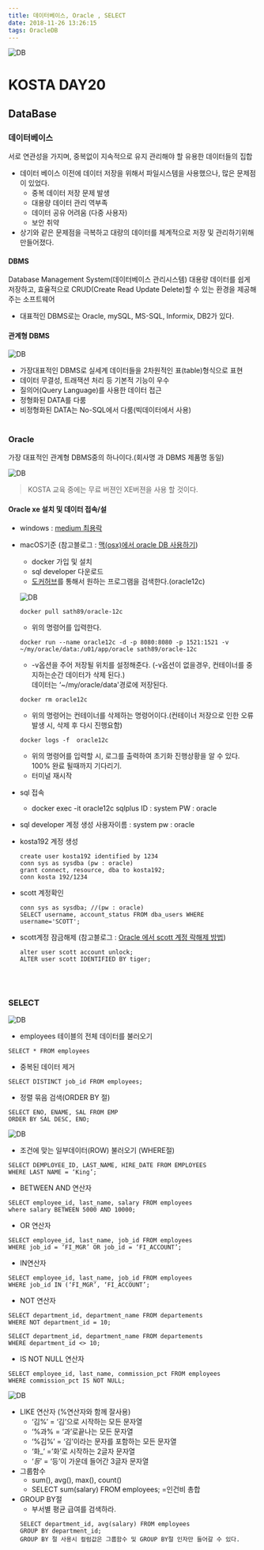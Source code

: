 ```yaml
---
title: 데이터베이스, Oracle , SELECT
date: 2018-11-26 13:26:15
tags: OracleDB
---
```


![DB](/images/oracledb_logo.png)
# KOSTA DAY20
## DataBase

### 데이터베이스
서로 연관성을 가지며, 중복없이 지속적으로 유지 관리해야 할 유용한 데이터들의 집합
- 데이터 베이스 이전에 데이터 저장을 위해서 파일시스템을 사용했으나, 많은 문제점이 있었다.
    - 중복 데이터 저장 문제 발생
    - 대용량 데이터 관리 역부족
    - 데이터 공유 어려움 (다중 사용자)
    - 보안 취약
- 상기와 같은 문제점을 극복하고 대량의 데이터를 체계적으로 저장 및 관리하기위해 만들어졌다.

#### DBMS
Database Management System(데이터베이스 관리시스템)
대용량 데이터를 쉽게 저장하고, 효율적으로 CRUD(Create Read Update Delete)할 수 있는 환경을 제공해주는 소프트웨어

- 대표적인 DBMS로는 Oracle, mySQL, MS-SQL, Informix, DB2가 있다.

#### 관계형 DBMS
![DB](/images/database/DB01-01.png)
- 가장대표적인 DBMS로 실세계 데이터들을 2차원적인 표(table)형식으로 표현
- 데이터 무결성, 트래잭션 처리 등 기본적 기능이 우수
- 질의어(Query Language)를 사용한 데이터 접근
- 정형화된 DATA를 다룸
- 비정형화된 DATA는 No-SQL에서 다룸(빅데이터에서 사용)
<br><br>

### Oracle
가장 대표적인 관계형 DBMS중의 하나이다.(회사명 과 DBMS 제품명 동일)

![DB](/images/database/DB01-02.png)

>KOSTA 교육 중에는 무료 버젼인 XE버젼을 사용 할 것이다.

#### Oracle xe 설치 및 데이터 접속/설
- windows : [medium 최용락](https://medium.com/@cyr9210/kosta-day20-%EB%8D%B0%EC%9D%B4%ED%84%B0%EB%B2%A0%EC%9D%B4%EC%8A%A4-oracle-select-b97fe4913f19)
- macOS기준 (참고블로그 : [맥(osx)에서 oracle DB 사용하기](https://banbanmumani.github.io/2018/01/05/osx%EC%97%90%EC%84%9CoracleDB%EC%82%AC%EC%9A%A9%ED%95%98%EA%B8%B0/))
    - docker 가입 및 설치
    - sql developer 다운로드
    - [도커허브](https://hub.docker.com/)를 통해서 원하는 프로그램을 검색한다.(oracle12c) 

    ![DB](/images/database/DB01-09.png)
    ```
    docker pull sath89/oracle-12c
    ```
    - 위의 명령어를 입력한다.
    
    ```
    docker run --name oracle12c -d -p 8080:8080 -p 1521:1521 -v ~/my/oracle/data:/u01/app/oracle sath89/oracle-12c
    ```
    - -v옵션을 주어 저장될 위치를 설정해준다. (-v옵션이 없을경우, 컨테이너를 중지하는순간 데이터가 삭제 된다.)      
    데이터는 ‘~/my/oracle/data'경로에 저장된다.
    
    ```
    docker rm oracle12c
    ```
    - 위의 명령어는 컨테이너를 삭제하는 명령어이다.(컨테이너 저장으로 인한 오류 발생 시, 삭제 후 다시 진행요함)
    
    ```
    docker logs -f  oracle12c
    ```
    - 위의 명령어를 입력할 시, 로그를 출력하여 초기화 진행상황을 알 수 있다. 100% 완료 될때까지 기다리기.
    - 터미널 재시작

- sql 접속 
    - docker exec -it oracle12c sqlplus
    ID : system
    PW : oracle
    
- sql developer 계정 생성
사용자이름 : system
pw : oracle

- kosta192 계정 생성
    ```
    create user kosta192 identified by 1234
    conn sys as sysdba (pw : oracle)
    grant connect, resource, dba to kosta192;
    conn kosta 192/1234
    ```
- scott 계정확인
    ```
    conn sys as sysdba; //(pw : oracle)
    SELECT username, account_status FROM dba_users WHERE username='SCOTT';
    ```
- scott계정 잠금해제 (참고블로그 : [Oracle 에서 scott 계정 락해제 방법](https://nabiro.tistory.com/160)) 
   
    ```
    alter user scott account unlock;
    ALTER user scott IDENTIFIED BY tiger;
    ```
<br><br>

### SELECT
![DB](/images/database/DB01-06.png)
- employees 테이블의 전체 데이터를 불러오기 
```
SELECT * FROM employees
```

- 중복된 데이터 제거
```
SELECT DISTINCT job_id FROM employees;
```

- 정렬 묶음 검색(ORDER BY 절)
```
SELECT ENO, ENAME, SAL FROM EMP
ORDER BY SAL DESC, ENO;
```

![DB](/images/database/DB01-07.png)
- 조건에 맞는 일부데이터(ROW) 불러오기 (WHERE절)
```
SELECT DEMPLOYEE_ID, LAST_NAME, HIRE_DATE FROM EMPLOYEES
WHERE LAST NAME = ‘King’;
```

- BETWEEN AND 연산자
```
SELECT employee_id, last_name, salary FROM employees
where salary BETWEEN 5000 AND 10000;
```

- OR 연산자
```
SELECT employee_id, last_name, job_id FROM employees
WHERE job_id = ‘FI_MGR’ OR job_id = ‘FI_ACCOUNT’;
```

- IN연산자
```
SELECT employee_id, last_name, job_id FROM employees
WHERE job_id IN (‘FI_MGR’, ‘FI_ACCOUNT’;
```

- NOT 연산자
```
SELECT department_id, department_name FROM departements
WHERE NOT department_id = 10;

SELECT department_id, department_name FROM departements
WHERE department_id <> 10;
```

- IS NOT NULL 연산자
```
SELECT employee_id, last_name, commission_pct FROM employees
WHERE commission_pct IS NOT NULL;
```

![DB](/images/database/DB01-08.png)
- LIKE 연산자 (%연산자와 함께 잘사용)
    - ‘김%’ = ‘김’으로 시작하는 모든 문자열
    - ‘%과% = ‘과’로끝나는 모든 문자열
    - ‘%김%’ = ‘김’이라는 문자를 포함하는 모든 문자열
    - ‘화_’ =’화’로 시작하는 2글자 문자열
    - ‘_등_’ = ‘등’이 가운데 들어간 3글자 문자열
- 그룹함수
    - sum(), avg(), max(), count()
    - SELECT sum(salary) FROM employees; =인건비 총합
- GROUP BY절
    - 부서별 평균 급여를 검색하라.
    ```
    SELECT department_id, avg(salary) FROM employees
    GROUP BY department_id;
    GROUP BY 절 사용시 컬럼값은 그룹함수 및 GROUP BY절 인자만 들어갈 수 있다.
    ```
